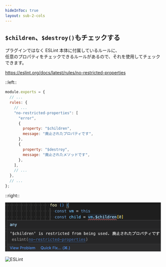 ```yaml
---
hideInToc: true
layout: sub-2-cols
---
```


## `$children`、`$destroy()`もチェックする

プラグインではなく ESLint 本体に付属しているルールに、  
任意のプロパティをチェックできるルールがあるので、それを使用してチェックできます。

https://eslint.org/docs/latest/rules/no-restricted-properties

::left::

```js
module.exports = {
  // ...
  rules: {
    // ...
    "no-restricted-properties": [
      "error",
      {
        property: "$children",
        message: "廃止されたプロパティです",
      },
      {
        property: "$destroy",
        message: "廃止されたメソッドです",
      },
    ],
    // ...
  },
  // ...
};
```

::right::

![`$children`のチェック](/check-$children.png)

<img src="https://github.com/eslint.png" alt="ESLint" style="width: 150px; margin: auto;">
